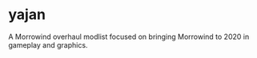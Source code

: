 # yajan
A Morrowind overhaul modlist focused on bringing Morrowind to 2020 in gameplay and graphics.
